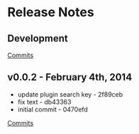 # Release Notes

## Development

[Commits](https://github.com/jhudson8/gwm-stylus/compare/v0.0.2...master)

## v0.0.2 - February 4th, 2014

- update plugin search key - 2f89ceb
- fix text - db43363
- initial commit - 0470efd

[Commits](https://github.com/jhudson8/gwm-stylus/compare/eb149a0...v0.0.2)
